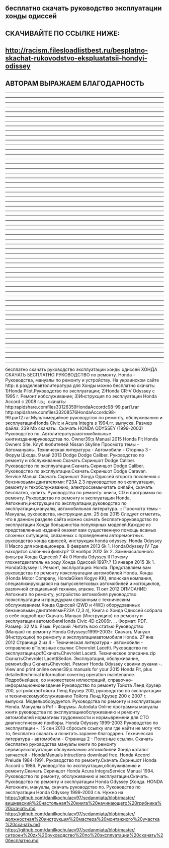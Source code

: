 бесплатно скачать руководство эксплуатации хонды одиссей
--------------------------------------------------
СКАЧИВАЙТЕ ПО ССЫЛКЕ НИЖЕ:
--------------------------------------------------
http://racism.filesloadlistbest.ru/besplatno-skachat-rukovodstvo-ekspluatatsii-hondyi-odissey
--------------------------------------------------
АВТОРАМ ВЫРАЖАЕМ БЛАГОДАРНОСТЬ
--------------------------------------------------
--------------------------------------------------
--------------------------------------------------
--------------------------------------------------
--------------------------------------------------
--------------------------------------------------
--------------------------------------------------
--------------------------------------------------
--------------------------------------------------
--------------------------------------------------
--------------------------------------------------
--------------------------------------------------
--------------------------------------------------
--------------------------------------------------
--------------------------------------------------
--------------------------------------------------
--------------------------------------------------
--------------------------------------------------
--------------------------------------------------
--------------------------------------------------
--------------------------------------------------
--------------------------------------------------
--------------------------------------------------
--------------------------------------------------
--------------------------------------------------
--------------------------------------------------
--------------------------------------------------
--------------------------------------------------
--------------------------------------------------
--------------------------------------------------
--------------------------------------------------
--------------------------------------------------
--------------------------------------------------
--------------------------------------------------
--------------------------------------------------
--------------------------------------------------
--------------------------------------------------
--------------------------------------------------
--------------------------------------------------
--------------------------------------------------
--------------------------------------------------
--------------------------------------------------
--------------------------------------------------
--------------------------------------------------
--------------------------------------------------
--------------------------------------------------
--------------------------------------------------
--------------------------------------------------
--------------------------------------------------
--------------------------------------------------
--------------------------------------------------
--------------------------------------------------
--------------------------------------------------
--------------------------------------------------
--------------------------------------------------
--------------------------------------------------
--------------------------------------------------
--------------------------------------------------
--------------------------------------------------
бесплатно скачать руководство эксплуатации хонды одиссей ХОНДА СКАЧАТЬ БЕСПЛАТНО РУКОВОДСТВО по ремонту. Honda - Руководства, мануалы по ремонту и устройству. На украинском сайте http: в разделеавтолитература для Хонды можно бесплатно скачать: 1)Honda Pilot.Руководство по эксплуатации; 2)Honda CR-V  Odyssey с 1995 г. Ремонт иобслуживание; 3)Инструкция по эксплуатации Honda Accord с 2008 г.в.;. скачать: http:rapidshare.comfiles33126359HondaAccordc98-99.part1.rar http:rapidshare.comfiles33208576HondaAccordc98-99.part2.rar.Мультимедийное руководство по ремонту, обслуживанию и эксплуатацииHonda Civic и Acura Integra s 1994.гг. выпуска. Размер файла: 239 Mb скачать:. Скачать HONDA ODYSSEY (1999-2003) Руководство по. Автолитератураавтомобильные книгиизданияруководства по. Owner39;s Manual  2015 Honda Fit  Honda Owners Site. Клуб любителей Nissan Skyline  Просмотр темы - Автомануалы. Техническая литература - Автомобили - Сторнка 3 - Форум Шкода. 9 май 2013  Dodge Dodge Caliber. Руководство по ремонту и обслуживанию.Скачать.Cкриншот Dodge Caliber. Руководство по эксплуатации.Скачать.Cкриншот Dodge Caliber. Руководство по эксплуатации.Скачать.Cкриншот Dodge Caravan. Service Manual.Скачать.Cкриншот
Хонда Одиссей второго поколения с бензиновыми двигателями: F23A 2.3 лруководство по эксплуатации, ремонту и техобслуживанию, электросхемычитать онлайн, скачать бесплатно, купить. Руководства по ремонту: книги, CD и программы по ремонту. Руководство по ремонту и эксплуатации Honda. Автокниги,инструкции по эксплуатации,руководство по эксплуатации,мануалы, автомобильная литература. :: Просмотр темы - Мануалы, руководства, инструкции для. 25 фев 2015  Следует отметить, что в данном разделе сайта можно скачать бесплатноруководство по эксплуатации Хонда большинства популярных моделей.Каждое из представленных изданий окажет вам существенную помощь всамых сложных ситуациях, связанных с проведением авторемонтных. руководство хонда одиссей, инструкция honda odyssey. Honda Odyssey II Масло для кондиционера. 8 февраля 2013 6k 1. HondaOdyssey IV Где находится салонный фильтр? 13 ноября 2012 5k 2. Заменасалонного фильтра Хонда Одиссей 7 4k 0  Honda Odyssey II Почему глохнетдвигатель на ходу Хонда Одиссей 1997г.? 13 января 2015 3k 1. HondaOdyssey II. Ремонт, эксплуатация: Honda. Представляем вам руководства по ремонту иэксплуатации автомобилей Honda. Хонда (Honda Motor Company, HondaGiken Kogyo KK), японская компания, специализирующаяся на выпускелегковых автомобилей и мотоциклов, различной специальной техники, атакже. 11 окт 2012  ОПИСАНИЕ: Автокнига по ремонту, устройство автомобиля руководство поэксплуатации и процедурам связанным с техническим обслуживанием.Хонда Одиссей (2WD и 4WD) оборудованных бензиновыми двигателямиF23A (2,3 л), Книга о Хонда Одиссей собрала в себе подробные
Скачать Мануал (Инструкцию) по ремонту и эксплуатации автомобиляHonda Civic 4D с2006г. . . Формат: PDF. Размер: 32 Mb. Язык: Русский .Читать всю статью  Руководство (Мануал) по ремонту Honda Odysseyс1999-2003г. Скачать Мануал (Инструкцию) по ремонту и эксплуатацииавтомобиля Honda. 27 янв 2012  Страница 2 из 4 - Техническая литература - автомобили - отправлено вПолезные ссылки: Chevrolet Lacetti. Руководство по эксплуатации.pdfСкачатьChevrolet Lacetti. Техническое описание.zip СкачатьChevrolet LacettiSedan. Эксплуатация, обслуживание, ремонт.djvu СкачатьChevrolet. Ремонт Honda Odyssey своими руками -. View and print online owner39;s manuals for your 2015 Honda Fit, plus detailedtechnical information covering operation  maintenance. Подробнейшее, со множеством иллюстраций, справочно-информационноеиздание Руководство по ремонту Тойота Ленд Крузер 200, устройствоТойота Ленд Крузер 200, руководство по эксплуатации и техническомуобслуживанию Тойота Ленд Крузер 200 с 2007 г. выпуска. Модельоборудуется. Руководства по ремонту и эксплуатации Honda. Мануалы в Pdf - Форумы. Autodata Online программы мануалы книги руководства по эксплуатацииобслуживанию и ремонту автомобилей нормативы трудоемкости и нормывремени для СТО диагностические приборы. Honda Odyssey 1999-2003 Руководство по эксплуатации -. 15 сен 2013  сбросьте ссылку или где найти не могу что то, бесплатно скачать и почитать.заранее благодарен.
Техническая литература - автомобили - Страница 2 - Полезные ссылки. Скачать бесплатно руководства мануалы книги по ремонту сервисуэксплуатации обслуживанию автомобилей Хонда каталог запчастей - HondaManuals intructions download free. Honda Accord Prelude 1984-1991. Руководство по ремонту.Скачать.Cкриншот Honda Accord с 1986. Руководство по эксплуатации,обслуживанию и ремонту.Скачать.Cкриншот Honda Acura IntegraService Manual 1994. Руководство по ремонту, обслуживанию и эксплуатации.Скачать. Руководство по ремонту и эксплуатации Honda Odyssey (Хонда. HONDA  Автокниги, мануалы, скачать руководство по. Руководство по эксплуатации Honda Odyssey 1999-2003 г.в. Нужно на
https://github.com/danilkochulaev97/sedanmiata/blob/master/вишневский%20настольная%20книга%20начинающего%20грибника%20скачать.md
https://github.com/danilkochulaev97/sedanmiata/blob/master/должностная%20инструкция%20мастера%20монтажного%20участка%20скачать.md
https://github.com/danilkochulaev97/sedanmiata/blob/master/ситроен%20zx%20руководство%20по%20эксплуатации%20скачать%20бесплатно.md